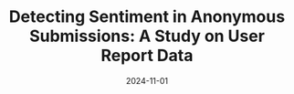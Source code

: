 ---
title: "Detecting Sentiment in Anonymous Submissions: A Study on User Report Data"
collection: teaching
type: "Undergraduate course"
permalink:
venue:
date: 2024-11-01
location:
---